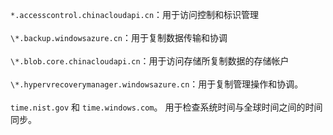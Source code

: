 ``*.accesscontrol.chinacloudapi.cn``：用于访问控制和标识管理<br/><br/>``\*.backup.windowsazure.cn``：用于复制数据传输和协调 <br><br/> ``\*.blob.core.chinacloudapi.cn``：用于访问存储所复制数据的存储帐户<br/><br/> ``\*.hypervrecoverymanager.windowsazure.cn``：用于复制管理操作和协调。<br/><br/>
``time.nist.gov`` 和 ``time.windows.com``。 用于检查系统时间与全球时间之间的时间同步。
